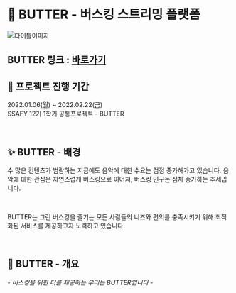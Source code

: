 # 🧈 BUTTER - 버스킹 스트리밍 플랫폼

![타이틀이미지](/uploads/57fd449b8b5df1cbe16088f05e84cd2f/1.PNG)

## BUTTER 링크 : [바로가기](https://i12e204.p.ssafy.io)

## 💛 프로젝트 진행 기간
2022.01.06(월) ~ 2022.02.22(금)  
SSAFY 12기 1학기 공통프로젝트 - BUTTER

</br>

## ✨ BUTTER - 배경

수 많은 컨텐츠가 범람하는 지금에도 음악에 대한 수요는 점점 증가해가고 있습니다. 음악에 대한 관심은 자연스럽게 버스킹으로 이어져, 버스킹 인구는 점차 증가하는 추세입니다.   

</br>

BUTTER는 그런 버스킹을 즐기는 모든 사람들의 니즈와 편의를 충족시키기 위해 최적화된 서비스를 제공하고자 노력하고 있습니다.

</br>

## 🧀 BUTTER - 개요

*- 버스킹을 위한 터를 제공하는 우리는 BUTTER입니다 -*

</br>
